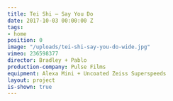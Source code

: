 ```yaml
---
title: Tei Shi — Say You Do
date: 2017-10-03 00:00:00 Z
tags:
- home
position: 0
image: "/uploads/tei-shi-say-you-do-wide.jpg"
vimeo: 236598377
director: Bradley + Pablo
production-company: Pulse Films
equipment: Alexa Mini + Uncoated Zeiss Superspeeds
layout: project
is-shown: true
---
```


